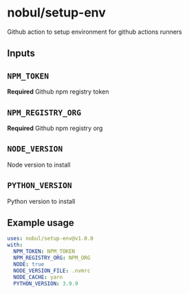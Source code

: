 # nobul/setup-env

Github action to setup environment for github actions runners

## Inputs

## `NPM_TOKEN`

**Required** Github npm registry token

## `NPM_REGISTRY_ORG`

**Required** Github npm registry org

## `NODE_VERSION`

Node version to install

## `PYTHON_VERSION`

Python version to install

## Example usage

```yml
uses: nobul/setup-env@v1.0.0
with:
  NPM_TOKEN: NPM_TOKEN
  NPM_REGISTRY_ORG: NPM_ORG
  NODE: true
  NODE_VERSION_FILE: .nvmrc
  NODE_CACHE: yarn
  PYTHON_VERSION: 3.9.9
```
